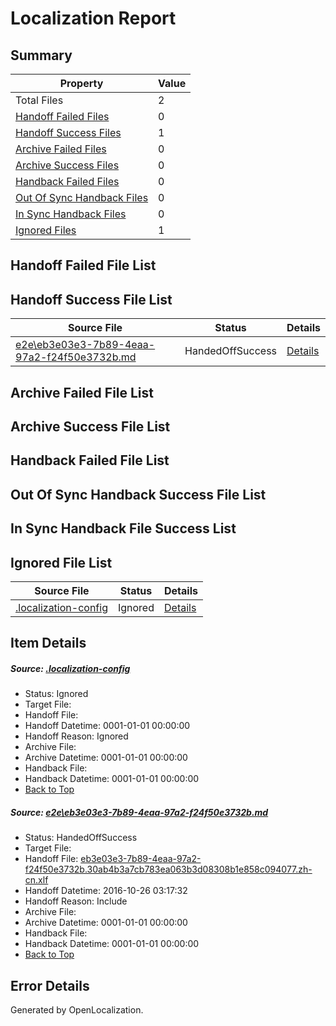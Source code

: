 # <a name='report-top'></a> Localization Report

## Summary
 Property | Value 
 -------- | ----- 
 Total Files | 2
[ Handoff Failed Files ](#handoff-failed-list)| 0
[ Handoff Success Files ](#handoff-success-list)| 1
[ Archive Failed Files ](#archive-failed-list)| 0
[ Archive Success Files ](#archive-success-list)| 0
[ Handback Failed Files ](#handback-failed-list)| 0
[ Out Of Sync Handback Files ](#outofsync-handback-success-list)| 0
[ In Sync Handback Files ](#insync-handback-success-list)| 0
[ Ignored Files ](#ignored-list)| 1

## <a name='handoff-failed-list'></a> Handoff Failed File List

## <a name='handoff-success-list'></a> Handoff Success File List
 Source File | Status | Details 
 ----------- | ------ | ------- 
 [e2e\eb3e03e3-7b89-4eaa-97a2-f24f50e3732b.md](https://github.com/OpenLocalizationTestOrg/ol-test0/blob/1b9031e55f07d5e8dc5cdafdfdef674f3ac7bd38/e2e/eb3e03e3-7b89-4eaa-97a2-f24f50e3732b.md) | HandedOffSuccess | [Details](#e055935e775312f389037a926d193506e571a1d11)

## <a name='archive-failed-list'></a> Archive Failed File List

## <a name='archive-success-list'></a> Archive Success File List

## <a name='handback-failed-list'></a> Handback Failed File List

## <a name='outofsync-handback-success-list'></a> Out Of Sync Handback Success File List

## <a name='insync-handback-success-list'></a> In Sync Handback File Success List

## <a name='ignored-list'></a> Ignored File List
 Source File | Status | Details 
 ----------- | ------ | ------- 
 [.localization-config](https://github.com/OpenLocalizationTestOrg/ol-test0/blob/1b9031e55f07d5e8dc5cdafdfdef674f3ac7bd38/.localization-config) | Ignored | [Details](#c268a05ecaa7ec85942ed632c29928ee5bd6da8d0)

## Item Details
##### <a name='c268a05ecaa7ec85942ed632c29928ee5bd6da8d0'></a> Source: [.localization-config](https://github.com/OpenLocalizationTestOrg/ol-test0/blob/1b9031e55f07d5e8dc5cdafdfdef674f3ac7bd38/.localization-config)
* Status: Ignored
* Target File: 
* Handoff File: 
* Handoff Datetime: 0001-01-01 00:00:00
* Handoff Reason: Ignored
* Archive File: 
* Archive Datetime: 0001-01-01 00:00:00
* Handback File: 
* Handback Datetime: 0001-01-01 00:00:00
* [Back to Top](#report-top)

##### <a name='e055935e775312f389037a926d193506e571a1d11'></a> Source: [e2e\eb3e03e3-7b89-4eaa-97a2-f24f50e3732b.md](https://github.com/OpenLocalizationTestOrg/ol-test0/blob/1b9031e55f07d5e8dc5cdafdfdef674f3ac7bd38/e2e/eb3e03e3-7b89-4eaa-97a2-f24f50e3732b.md)
* Status: HandedOffSuccess
* Target File: 
* Handoff File: [eb3e03e3-7b89-4eaa-97a2-f24f50e3732b.30ab4b3a7cb783ea063b3d08308b1e858c094077.zh-cn.xlf](https://github.com/OpenLocalizationTestOrg/ol-test0-handoff/blob/8d45aab4956c0b6a0f93da722108d4b19050d10d/ol-handoff/OpenLocalizationTestOrg/ol-test0-zhcn/shujia/ht/eb3e03e3-7b89-4eaa-97a2-f24f50e3732b.30ab4b3a7cb783ea063b3d08308b1e858c094077.zh-cn.xlf)
* Handoff Datetime: 2016-10-26 03:17:32
* Handoff Reason: Include
* Archive File: 
* Archive Datetime: 0001-01-01 00:00:00
* Handback File: 
* Handback Datetime: 0001-01-01 00:00:00
* [Back to Top](#report-top)


## Error Details

Generated by OpenLocalization.
